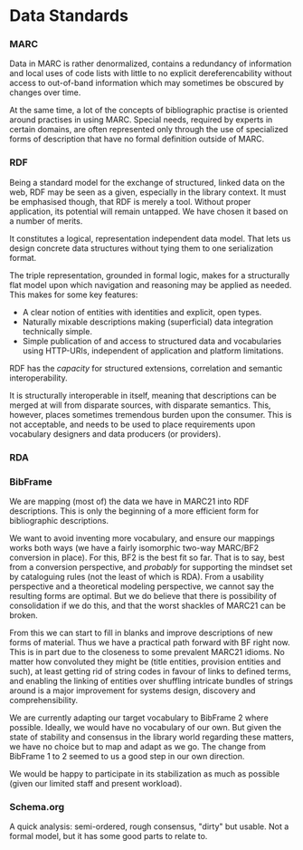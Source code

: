 Data Standards
==============

### MARC

Data in MARC is rather denormalized, contains a redundancy of information and local uses of code lists with little to no explicit dereferencability without access to out-of-band information which may sometimes be obscured by changes over time.

At the same time, a lot of the concepts of bibliographic practise is oriented around practises in using MARC. Special needs, required by experts in certain domains, are often represented only through the use of specialized forms of description that have no formal definition outside of MARC.

### RDF

Being a standard model for the exchange of structured, linked data on the web, RDF may be seen as a given, especially in the library context. It must be emphasised though, that RDF is merely a tool. Without proper application, its potential will remain untapped. We have chosen it based on a number of merits.

It constitutes a logical, representation independent data model. That lets us design concrete data structures without tying them to one serialization format.

The triple representation, grounded in formal logic, makes for a structurally flat model upon which navigation and reasoning may be applied as needed. This makes for some key features:

* A clear notion of entities with identities and explicit, open types.
* Naturally mixable descriptions making (superficial) data integration technically simple.
* Simple publication of and access to structured data and vocabularies using HTTP-URIs, independent of application and platform limitations.

RDF has the *capacity* for structured extensions, correlation and semantic interoperability.

It is structurally interoperable in itself, meaning that descriptions can be merged at will from disparate sources, with disparate semantics. This, however, places sometimes tremendous burden upon the consumer. This is not acceptable, and needs to be used to place requirements upon vocabulary designers and data producers (or providers).

### RDA


### BibFrame

We are mapping (most of) the data we have in MARC21 into RDF descriptions. This is only the beginning of a more efficient form for bibliographic descriptions.

We want to avoid inventing more vocabulary, and ensure our mappings works both ways (we have a fairly isomorphic two-way MARC/BF2 conversion in place). For this, BF2 is the best fit so far. That is to say, best from a conversion perspective, and *probably* for supporting the mindset set by cataloguing rules (not the least of which is RDA). From a usability perspective and a theoretical modeling perspective, we cannot say the resulting forms are optimal. But we do believe that there is possibility of consolidation if we do this, and that the worst shackles of MARC21 can be broken.

From this we can start to fill in blanks and improve descriptions of new forms of material. Thus we have a practical path forward with BF right now. This is in part due to the closeness to some prevalent MARC21 idioms. No matter how convoluted they might be (title entities, provision entities and such), at least getting rid of string codes in favour of links to defined terms, and enabling the linking of entities over shuffling intricate bundles of strings around is a major improvement for systems design, discovery and comprehensibility.

We are currently adapting our target vocabulary to BibFrame 2 where possible. Ideally, we would have no vocabulary of our own. But given the state of stability and consensus in the library world regarding these matters, we have no choice but to map and adapt as we go. The change from BibFrame 1 to 2 seemed to us a good step in our own direction.

We would be happy to participate in its stabilization as much as possible (given our limited staff and present workload).

### Schema.org

A quick analysis: semi-ordered, rough consensus, "dirty" but usable. Not a formal model, but it has some good parts to relate to.
